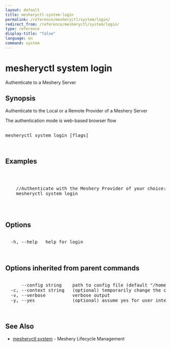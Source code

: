 ```yaml
---
layout: default
title: mesheryctl-system-login
permalink: /reference/mesheryctl/system/login/
redirect_from: /reference/mesheryctl/system/login/
type: reference
display-title: "false"
language: en
command: system
---
```


# mesheryctl system login

Authenticate to a Meshery Server

## Synopsis


Authenticate to the Local or a Remote Provider of a Meshery Server

The authentication mode is web-based browser flow

<pre class='codeblock-pre'>
<div class='codeblock'>
mesheryctl system login [flags]

</div>
</pre> 

## Examples

<pre class='codeblock-pre'>
<div class='codeblock'>


	//Authenticate with the Meshery Provider of your choice: the Local Provider or a Remote Provider.
    mesheryctl system login 
	

</div>
</pre> 

## Options

<pre class='codeblock-pre'>
<div class='codeblock'>
  -h, --help   help for login

</div>
</pre>

## Options inherited from parent commands

<pre class='codeblock-pre'>
<div class='codeblock'>
      --config string    path to config file (default "/home/admin-pc/.meshery/config.yaml")
  -c, --context string   (optional) temporarily change the current context.
  -v, --verbose          verbose output
  -y, --yes              (optional) assume yes for user interactive prompts.

</div>
</pre>

## See Also

* [mesheryctl system](system/)	 - Meshery Lifecycle Management

